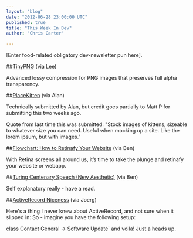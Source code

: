 ```yaml
---
layout: "blog"
date: "2012-06-28 23:00:00 UTC"
published: true
title: "This Week In Dev"
author: "Chris Carter"

---
```


[Enter food-related obligatory dev-newsletter pun here].  ##[TinyPNG](http://tinypng.org/) (via Lee)  Advanced lossy compression for PNG images that preserves full alpha transparency.  ##[PlaceKitten](http://www.placekitten.com/) (via Alan)  Technically submitted by Alan, but credit goes partially to Matt P for submitting this two weeks ago.  Quote from last time this was submitted: "Stock images of kittens, sizeable to whatever size you can need. Useful when mocking up a site. Like the lorem ipsum, but with images."  ##[Flowchart: How to Retinafy Your Website](http://mir.aculo.us/2012/06/26/flowchart-how-to-retinafy-your-website/) (via Ben)  With Retina screens all around us, it’s time to take the plunge and retinafy your website or webapp.  ##[Turing Centenary Speech (New Aesthetic)](http://www.wired.com/beyond\_the\_beyond/2012/06/turing-centenary-speech-new-aesthetic/) (via Ben)  Self explanatory really - have a read.  ##[ActiveRecord Niceness](https://lh5.googleusercontent.com/-qhOrCA0YOcs/T88ahvVjlpI/AAAAAAAAGYY/nqntKXC9fic/s372/92.gif) (via Joerg)  Here's a thing I never knew about ActiveRecord, and not sure when it slipped in: So - imagine you have the following setup:  class Contact General -> Software Update` and voila! Just a heads up.


